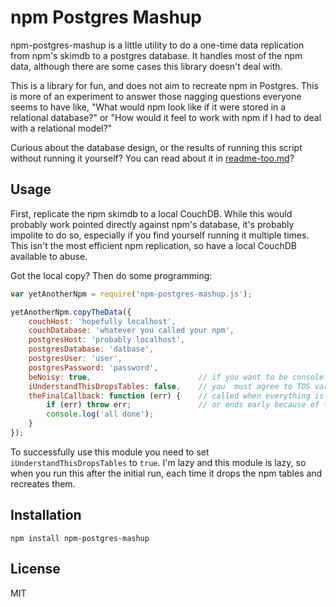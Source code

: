 # npm Postgres Mashup

npm-postgres-mashup is a little utility to do a one-time data replication from npm's skimdb to a postgres database. It handles most of the npm data, although there are some cases this library doesn't deal with. 

This is a library for fun, and does not aim to recreate npm in Postgres. This is more of an experiment to answer those nagging questions everyone seems to have like, "What would npm look like if it were stored in a relational database?" or "How would it feel to work with npm if I had to deal with a relational model?"

Curious about the database design, or the results of running this script without running it yourself? You can read about it in [readme-too.md](readme-too.md)?


## Usage

First, replicate the npm skimdb to a local CouchDB. While this would probably work pointed directly against npm's database, it's probably impolite to do so, especially if you find yourself running it multiple times. This isn't the most efficient npm replication, so have a local CouchDB available to abuse.

Got the local copy? Then do some programming:

```js
var yetAnotherNpm = require('npm-postgres-mashup.js');

yetAnotherNpm.copyTheData({
    couchHost: 'hopefully localhost',
    couchDatabase: 'whatever you called your npm',
    postgresHost: 'probably localhost',
    postgresDatabase: 'datbase',
    postgresUser: 'user',
    postgresPassword: 'password',
    beNoisy: true,                        // if you want to be console.logged a lot
    iUnderstandThisDropsTables: false,    // you  must agree to TOS variable 
    theFinalCallback: function (err) {    // called when everything is done 
        if (err) throw err;               // or ends early because of too many errors
        console.log('all done');
    }
});
```

To successfully use this module you need to set ```iUnderstandThisDropsTables``` to ```true```. I'm lazy and this module is lazy, so when you run this after the initial run, each time it drops the npm tables and recreates them. 


## Installation

```
npm install npm-postgres-mashup
```


## License

MIT
